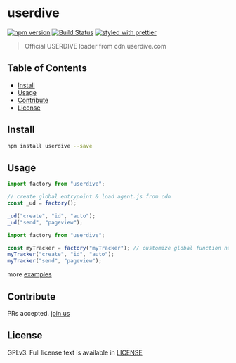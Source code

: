 # userdive

[![npm version](https://badge.fury.io/js/userdive.svg)](https://www.npmjs.com/package/userdive)
[![Build Status](https://travis-ci.org/userdive/agent.js.svg?branch=master)](https://travis-ci.org/userdive/agent.js)
[![styled with prettier](https://img.shields.io/badge/styled_with-prettier-ff69b4.svg)](https://github.com/prettier/prettier)

> Official USERDIVE loader from cdn.userdive.com

## Table of Contents

*   [Install](#install)
*   [Usage](#usage)
*   [Contribute](#contribute)
*   [License](#license)

## Install

```sh
npm install userdive --save
```

## Usage

```js
import factory from "userdive";

// create global entrypoint & load agent.js from cdn
const _ud = factory();

_ud("create", "id", "auto");
_ud("send", "pageview");
```

```js
import factory from "userdive";

const myTracker = factory("myTracker"); // customize global function name
myTracker("create", "id", "auto");
myTracker("send", "pageview");
```

more [examples](https://github.com/userdive/agent.js/tree/master/examples)

## Contribute

PRs accepted. [join us](https://www.wantedly.com/companies/uncovertruth/projects)

## License

GPLv3. Full license text is available in [LICENSE](https://github.com/userdive/agent.js/blob/master/LICENSE)

